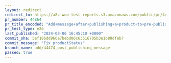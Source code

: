 ```yaml
---
layout: redirect
redirect_to: https://a8c-woo-test-reports.s3.amazonaws.com/public/pr/44864/e2e/index.html
pr_number: 44864
pr_title_encoded: "Add+message+after+publishing+a+product+to+pre-publish+panel"
pr_test_type: e2e
last_published: "2024-03-06 16:45:10 +0000"
commit_sha: 5ef106dd966a7bebd06c63516705b3e1b80dfeb7
commit_message: "Fix productStatus"
branch_name: add/44474_post_publishing_message
passed: true
---
```

